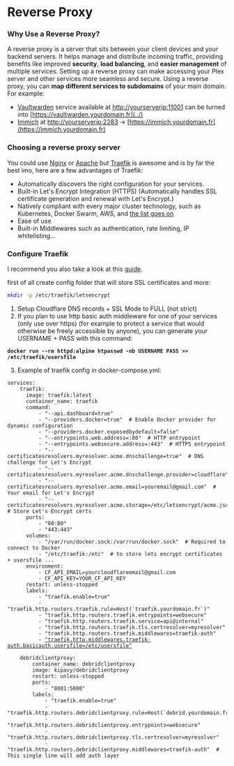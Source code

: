 # Reverse Proxy

### **Why Use a Reverse Proxy?**

A reverse proxy is a server that sits between your client devices and your backend servers. It helps manage and distribute incoming traffic, providing benefits like improved **security**, **load balancing**, and **easier management** of multiple services. Setting up a reverse proxy can make accessing your Plex server and other services more seamless and secure. Using a reverse proxy, you can **map different services to subdomains** of your main domain. For example:

* [Vaultwarden](../) service available at [http://yourserverip:11001](http://yourserverip:11001) can be turned into [https://vaultwarden.yourdomain.fr](../)
* [Immich](https://github.com/immich-app/immich) at [http://yourserverip:2283](http://yourserverip:2283) -> [https://immich.yourdomain.fr](https://immich.yourdomain.fr)

### Choosing a reverse proxy server

You could use [Nginx](https://www.it-connect.fr/configurer-nginx-en-tant-que-reverse-proxy/) or [Apache](https://www.it-connect.fr/mise-en-place-dun-reverse-proxy-apache-avec-mod\_proxy/) but [Traefik](https://doc.traefik.io/traefik/) is awesome and is by far the best imo, here are a few advantages of Traefik:

* Automatically discovers the right configuration for your services.
* Built-in Let's Encrypt Integration (HTTPS) (Automatically handles SSL certificate generation and renewal with Let's Encrypt.)
* Natively compliant with every major cluster technology, such as Kubernetes, Docker Swarm, AWS, and [the list goes on](https://doc.traefik.io/traefik/providers/overview/)
* Ease of use
* Built-in Middlewares such as authentication, rate limiting, IP whitelisting...

### Configure Traefik

I recommend you also take a look at this [guide](https://www.smarthomebeginner.com/cloudflare-settings-for-traefik-docker/).

first of all create config folder that will store SSL certificates and more:

```bash
mkdir -p /etc/traefik/letsencrypt
```

1. Setup Cloudflare DNS records + SSL Mode to FULL (not strict)
2. If you plan to use http basic auth middleware for one of your services (only use over https) (for example to protect a service that would otherwise be freely accessible by anyone), you can generate your USERNAME + PASS with this command:

<pre class="language-bash"><code class="lang-bash"><strong>docker run --rm httpd:alpine htpasswd -nb USERNAME PASS >> /etc/traefik/usersfile
</strong></code></pre>

3. Example of traefik config in docker-compose.yml:

<pre class="language-yaml" data-full-width="true"><code class="lang-yaml">services:
    traefik:
      image: traefik:latest
      container_name: traefik
      command:
          - "--api.dashboard=true"
          - "--providers.docker=true"  # Enable Docker provider for dynamic configuration
          - "--providers.docker.exposedbydefault=false"
          - "--entrypoints.web.address=:80"  # HTTP entrypoint
          - "--entrypoints.websecure.address=:443"  # HTTPS entrypoint
          - "--certificatesresolvers.myresolver.acme.dnschallenge=true"  # DNS challenge for Let's Encrypt
          - "--certificatesresolvers.myresolver.acme.dnschallenge.provider=cloudflare"
          - "--certificatesresolvers.myresolver.acme.email=youremail@gmail.com"  # Your email for Let's Encrypt
          - "--certificatesresolvers.myresolver.acme.storage=/etc/letsencrypt/acme.json"  # Store Let's Encrypt certs
      ports:
          - "80:80"
          - "443:443"
      volumes:
          - "/var/run/docker.sock:/var/run/docker.sock"  # Required to connect to Docker
          - "/etc/traefik:/etc"  # to store lets encrypt certificates + usersfile ...
      environment:
          - CF_API_EMAIL=yourcloudflareemail@gmail.com
          - CF_API_KEY=YOUR_CF_API_KEY
      restart: unless-stopped
      labels:
          - "traefik.enable=true"
          - "traefik.http.routers.traefik.rule=Host(`traefik.yourdomain.fr`)"
          - "traefik.http.routers.traefik.entrypoints=websecure"
          - "traefik.http.routers.traefik.service=api@internal"
          - "traefik.http.routers.traefik.tls.certresolver=myresolver"      
          - "traefik.http.routers.traefik.middlewares=traefik-auth"
          - <a data-footnote-ref href="#user-content-fn-1">"traefik.http.middlewares.traefik-auth.basicauth.usersfile=/etc/usersfile"</a>

    debridclientproxy:
        container_name: debridclientproxy
        image: kipavy/debridclientproxy
        restart: unless-stopped
        ports:
            - "8081:5000"
        labels:
            - "traefik.enable=true"
            - "traefik.http.routers.debridclientproxy.rule=Host(`debrid.yourdomain.fr`)"
            - "traefik.http.routers.debridclientproxy.entrypoints=websecure"
            - "traefik.http.routers.debridclientproxy.tls.certresolver=myresolver"
            - "traefik.http.routers.debridclientproxy.middlewares=traefik-auth"  # This single line will add auth layer
</code></pre>





[^1]: or you could use basicauth.users with this syntax: user1:pass,user2:pass,...\
    if you do this, you should use this command to generate with duplicate $:\
    \
    docker run --rm httpd:alpine htpasswd -nb USERNAME PASS | sed 's/\\$/\\$\\$/g'
